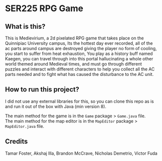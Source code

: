 # SER225 RPG Game

## What is this?
This is Medievirium, a 2d pixelated RPG game that takes place on the Quinnipiac University campus, Its the hottest day ever recorded, all of the ac parts around campus are destroyed giving the player no form of cooling, you start to suffer from heat exhaustion, You play as a history buff named Kaegen, you can travel through into this portal hallucinating a whole other world themed around Medieval times, and must go through different puzzles and interact with different characters to help you collect all the AC parts needed and to fight what has caused the disturbance to the AC unit.   

## How to run this project?
I did not use any external libraries for this, so you can clone this repo as is and run it out of the box with Java (min version 8).

The main method for the game is in the `Game` package > `Game.java` file.<br>
The main method for the map editor is in the `MapEditor` package > `MapEditor.java` file.

## Credits
Tamar Foster,
Akshaj Illa,
Brandon McCrave,
Nicholas Demetrio,
Victor Fuda
